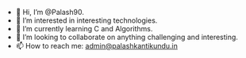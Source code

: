- 👋 Hi, I’m @Palash90.
- 👀 I’m interested in interesting technologies.
- 🌱 I’m currently learning C and Algorithms.
- 💞️ I’m looking to collaborate on anything challenging and interesting.
- 📫 How to reach me: admin@palashkantikundu.in

<!---
Palash90/Palash90 is a ✨ special ✨ repository because its `README.md` (this file) appears on your GitHub profile.
You can click the Preview link to take a look at your changes.
--->
